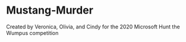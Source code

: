 # Mustang-Murder
Created by Veronica, Olivia, and Cindy for the 2020 Microsoft Hunt the Wumpus competition
